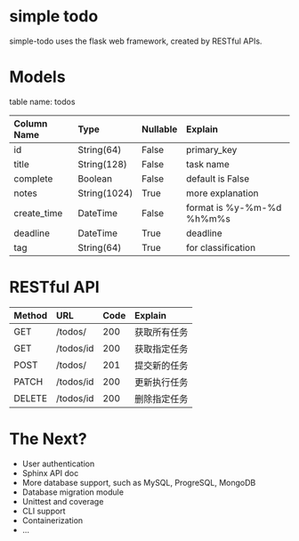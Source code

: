 # simple todo

simple-todo uses the flask web framework, created by RESTful APIs.

# Models

table name: todos

| Column Name | Type         | Nullable | Explain                   |
| :---------- | :----------- | :------- | :------------------------ |
| id          | String(64)   | False    | primary_key               |
| title       | String(128)  | False    | task name                 |
| complete    | Boolean      | False    | default is False          |
| notes       | String(1024) | True     | more explanation          |
| create_time | DateTime     | False    | format is %y-%m-%d %h%m%s |
| deadline    | DateTime     | True     | deadline                  |
| tag         | String(64)   | True     | for classification        |

# RESTful API

| Method | URL       | Code | Explain     |
| :----- | :-------- | :--- | :---------- |
| GET    | /todos/   | 200  | 获取所有任务 |
| GET    | /todos/id | 200  | 获取指定任务 |
| POST   | /todos/   | 201  | 提交新的任务 |
| PATCH  | /todos/id | 200  | 更新执行任务 |
| DELETE | /todos/id | 200  | 删除指定任务 |

# The Next?

* User authentication
* Sphinx API doc
* More database support, such as MySQL, ProgreSQL, MongoDB
* Database migration module
* Unittest and coverage
* CLI support
* Containerization
* ...
